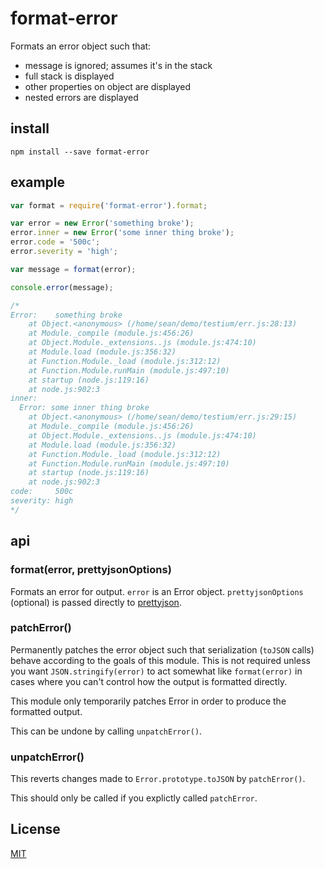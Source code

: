 # format-error

Formats an error object such that:

* message is ignored; assumes it's in the stack
* full stack is displayed
* other properties on object are displayed
* nested errors are displayed

## install

```
npm install --save format-error
```

## example

```javascript
var format = require('format-error').format;

var error = new Error('something broke');
error.inner = new Error('some inner thing broke');
error.code = '500c';
error.severity = 'high';

var message = format(error);

console.error(message);

/*
Error:    something broke
    at Object.<anonymous> (/home/sean/demo/testium/err.js:28:13)
    at Module._compile (module.js:456:26)
    at Object.Module._extensions..js (module.js:474:10)
    at Module.load (module.js:356:32)
    at Function.Module._load (module.js:312:12)
    at Function.Module.runMain (module.js:497:10)
    at startup (node.js:119:16)
    at node.js:902:3
inner:
  Error: some inner thing broke
    at Object.<anonymous> (/home/sean/demo/testium/err.js:29:15)
    at Module._compile (module.js:456:26)
    at Object.Module._extensions..js (module.js:474:10)
    at Module.load (module.js:356:32)
    at Function.Module._load (module.js:312:12)
    at Function.Module.runMain (module.js:497:10)
    at startup (node.js:119:16)
    at node.js:902:3
code:     500c
severity: high
*/
```

## api

### format(error, prettyjsonOptions)

Formats an error for output.
`error` is an Error object.
`prettyjsonOptions` (optional) is passed directly to
[prettyjson](https://github.com/rafeca/prettyjson).

### patchError()

Permanently patches the error object
such that serialization (`toJSON` calls)
behave according to the goals
of this module.
This is not required
unless you want `JSON.stringify(error)`
to act somewhat like `format(error)`
in cases where you can't
control how the output is formatted directly.

This module only temporarily
patches Error in order to
produce the formatted output.

This can be undone by calling `unpatchError()`.

### unpatchError()

This reverts changes made to
`Error.prototype.toJSON`
by `patchError()`.

This should only be called if
you explictly called `patchError`.

## License

[MIT](LICENSE)

